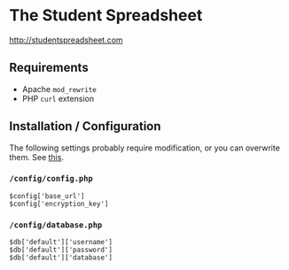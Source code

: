 The Student Spreadsheet
=======================

<http://studentspreadsheet.com>


## Requirements

* Apache `mod_rewrite`
* PHP `curl` extension

## Installation / Configuration

The following settings probably require modification, or you can overwrite them. See [this](http://ellislab.com/codeigniter/user-guide/general/environments.html).

### `/config/config.php`

	$config['base_url']
	$config['encryption_key']
	
### `/config/database.php`

	$db['default']['username']
	$db['default']['password']
	$db['default']['database']
	
